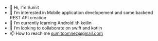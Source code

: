 - 👋 Hi, I’m Sumit
- 👀 I’m interested in Mobile application developement and some backend REST API creation
- 🌱 I’m currently learning Android ith kotlin
- 💞️ I’m looking to collaborate on swift and kotlin
- 📫 How to reach me sumitcomnez@gmail.com

<!---
sumitsuman47/sumitsuman47 is a ✨ special ✨ repository because its `README.md` (this file) appears on your GitHub profile.
You can click the Preview link to take a look at your changes.
--->
